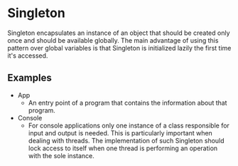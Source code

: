 # Singleton

Singleton encapsulates an instance of an object that should be created only once and should be available globally. The main advantage of using this pattern over global variables is that Singleton is initialized lazily the first time it's accessed.

## Examples

- App
  - An entry point of a program that contains the information about that program.
- Console
  - For console applications only one instance of a class responsible for input and output is needed. This is particularly important when dealing with threads. The implementation of such Singleton should lock access to itself when one thread is performing an operation with the sole instance.

